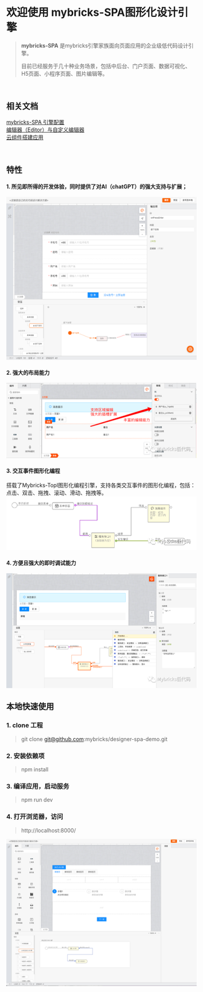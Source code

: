 # 欢迎使用 mybricks-SPA图形化设计引擎

>**mybricks-SPA** 是mybricks引擎家族面向页面应用的企业级低代码设计引擎。
> 
>目前已经服务于几十种业务场景，包括中后台、门户页面、数据可视化、H5页面、小程序页面、图片编辑等。
> 
>
>

<br />

## 相关文档
[mybricks-SPA 引擎配置](/docs/01-config/index.md)<br/>
[编辑器（Editor）与自定义编辑器](/docs/doc-editor.md)<br/>
[云组件搭建应用](./demos/cloud-component/readme.md)

<br />

## 特性
#### 1. 所见即所得的开发体验，同时提供了对AI（chatGPT）的强大支持与扩展；
![img_4.png](docs/img_4.png)

#### 2. 强大的布局能力
![img_1.png](docs/img_1.png)
#### 3. 交互事件图形化编程
搭载了Mybricks-Topl图形化编程引擎，支持各类交互事件的图形化编程，包括：点击、双击、拖拽、滚动、滑动、拖拽等。
![img_2.png](docs/img_2.png)

#### 4. 方便且强大的即时调试能力
![img_3.png](docs/img_3.png)


## 本地快速使用

### 1. clone 工程
 > git clone git@github.com:mybricks/designer-spa-demo.git
 >


### 2. 安装依赖项
> npm install


### 3. 编译应用，启动服务
> npm run dev
>


### 4. 打开浏览器，访问
> http://localhost:8000/
> 

![img.png](docs/img.png)


